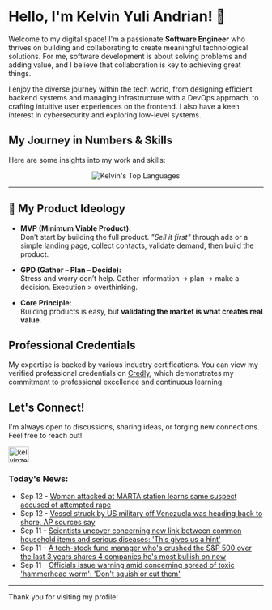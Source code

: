 # Hello, I'm Kelvin Yuli Andrian! 👋

Welcome to my digital space! I'm a passionate **Software Engineer** who thrives on building and collaborating to create meaningful technological solutions. For me, software development is about solving problems and adding value, and I believe that collaboration is key to achieving great things.

I enjoy the diverse journey within the tech world, from designing efficient backend systems and managing infrastructure with a DevOps approach, to crafting intuitive user experiences on the frontend. I also have a keen interest in cybersecurity and exploring low-level systems.

## My Journey in Numbers & Skills

Here are some insights into my work and skills:

<p align="center">
  <img src="https://github-readme-stats.vercel.app/api/top-langs/?username=kelvinzer0&layout=compact&theme=radical" alt="Kelvin's Top Languages" />
</p>

---

## 🚀 My Product Ideology

- **MVP (Minimum Viable Product):**  
  Don’t start by building the full product. *"Sell it first"* through ads or a simple landing page, collect contacts, validate demand, then build the product.

- **GPD (Gather – Plan – Decide):**  
  Stress and worry don’t help. Gather information → plan → make a decision. Execution > overthinking.

- **Core Principle:**  
  Building products is easy, but **validating the market is what creates real value**.

## Professional Credentials

My expertise is backed by various industry certifications. You can view my verified professional credentials on [Credly](https://www.credly.com/users/kelvin-yuli-andrian/badges), which demonstrates my commitment to professional excellence and continuous learning.

## Let's Connect!

I'm always open to discussions, sharing ideas, or forging new connections. Feel free to reach out!

<p align="left">
    <a href="https://linkedin.com/in/kelvinzero" target="blank"><img align="center" src="https://cdn.jsdelivr.net/npm/simple-icons@3.0.1/icons/linkedin.svg" alt="kelvinzero" height="30" width="40" /></a>
</p>

### Today's News:

<!-- feed start -->
- Sep 12 - [Woman attacked at MARTA station learns same suspect accused of attempted rape](https://www.yahoo.com/news/articles/woman-attacked-marta-station-learns-204842111.html)
- Sep 12 - [Vessel struck by US military off Venezuela was heading back to shore, AP sources say](https://www.yahoo.com/news/articles/vessel-struck-us-military-off-000728608.html)
- Sep 11 - [Scientists uncover concerning new link between common household items and serious diseases: 'This gives us a hint'](https://www.yahoo.com/news/articles/scientists-uncover-concerning-between-common-233000158.html)
- Sep 11 - [A tech-stock fund manager who's crushed the S&P 500 over the last 3 years shares 4 companies he's most bullish on now](https://finance.yahoo.com/news/tech-stock-fund-manager-whos-173002461.html)
- Sep 11 - [Officials issue warning amid concerning spread of toxic 'hammerhead worm': 'Don't squish or cut them'](https://www.yahoo.com/news/articles/officials-issue-warning-amid-concerning-223000108.html)
<!-- feed end -->

---

Thank you for visiting my profile!
